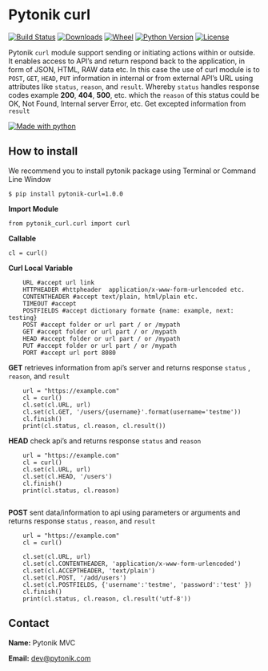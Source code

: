# Pytonik curl 

[![Build Status](https://img.shields.io/pypi/v/pytonik)](https://pypi.python.org/pypi/pytonik)
[![Downloads](https://img.shields.io/pypi/dm/pytonik)](https://pypi.python.org/pypi/pytonik/)
[![Wheel](https://img.shields.io/pypi/wheel/pytonik.svg)](https://pypi.python.org/pypi/pytonik)
[![Python Version](https://img.shields.io/pypi/pyversions/pytonik)](https://pypi.python.org/pypi/pytonik)
[![License](https://img.shields.io/pypi/l/pytonik)](https://pypi.python.org/pypi/pytonik)

Pytonik ``curl`` module support sending or initiating actions within or outside. 
It enables access to API’s and return respond back to the application, in form of JSON, HTML, RAW data etc.
In this case the use of curl module is to ```POST```, ```GET```,  ```HEAD```, ```PUT``` information in internal or from external API’s URL
using attributes like ```status```, ```reason```,  and ```result```.  Whereby ```status``` handles response codes
example **200**, **404**, **500**, etc. which the ``reason`` of this status could be OK, Not Found, Internal server Error, etc.
Get excepted information from ``result``

[![Made with python](http://ForTheBadge.com/images/badges/made-with-python.svg)](https://pypi.python.org/pypi/pytonik)



## How to install

We recommend you to install pytonik package using Terminal or Command Line Window

```$ pip install pytonik-curl=1.0.0 ```

**Import Module**

``` from pytonik_curl.curl import curl ```


**Callable**


``` cl = curl() ```


**Curl Local Variable**

```
	URL #accept url link
	HTTPHEADER #httpheader  application/x-www-form-urlencoded etc.
	CONTENTHEADER #accept text/plain, html/plain etc.
	TIMEOUT #accept
	POSTFIELDS #accept dictionary formate {name: example, next: testing}
	POST #accept folder or url part / or /mypath
	GET	#accept folder or url part / or /mypath
	HEAD #accept folder or url part / or /mypath
	PUT #accept folder or url part / or /mypath
	PORT #accept url port 8080

```

**GET** retrieves information from api’s server and returns response ``status`` , ``reason``, and  ``result``

```
	url = "https://example.com"
	cl = curl()
	cl.set(cl.URL, url)
	cl.set(cl.GET, '/users/{username}'.format(username='testme'))
	cl.finish()
	print(cl.status, cl.reason, cl.result())
```


**HEAD** check api’s and returns response  ``status`` and ``reason``

```
	url = "https://example.com"
	cl = curl()
	cl.set(cl.URL, url)
	cl.set(cl.HEAD, '/users')
	cl.finish()
	print(cl.status, cl.reason)
	
```	
	




**POST**  sent data/information to api using parameters or arguments
and returns response ``status`` , ``reason``, and  ``result``

```
	url = "https://example.com"
	cl = curl()

	cl.set(cl.URL, url)
	cl.set(cl.CONTENTHEADER, 'application/x-www-form-urlencoded')
	cl.set(cl.ACCEPTHEADER, 'text/plain')
	cl.set(cl.POST, '/add/users')
	cl.set(cl.POSTFIELDS, {'username':'testme', 'password':'test' })
	cl.finish()
	print(cl.status, cl.reason, cl.result('utf-8'))
```

## Contact

**Name:**  Pytonik MVC

**Email:** dev@pytonik.com
